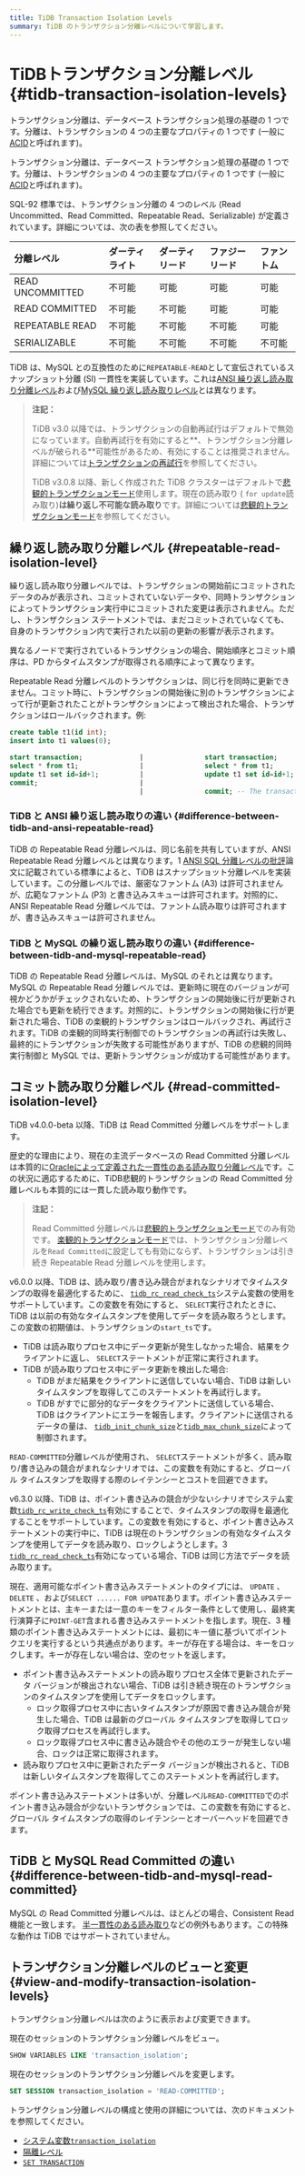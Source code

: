 ```yaml
---
title: TiDB Transaction Isolation Levels
summary: TiDB のトランザクション分離レベルについて学習します。
---
```


# TiDBトランザクション分離レベル {#tidb-transaction-isolation-levels}

<CustomContent platform="tidb">

トランザクション分離は、データベース トランザクション処理の基礎の 1 つです。分離は、トランザクションの 4 つの主要なプロパティの 1 つです (一般に[ACID](/glossary.md#acid)と呼ばれます)。

</CustomContent>

<CustomContent platform="tidb-cloud">

トランザクション分離は、データベース トランザクション処理の基礎の 1 つです。分離は、トランザクションの 4 つの主要なプロパティの 1 つです (一般に[ACID](/tidb-cloud/tidb-cloud-glossary.md#acid)と呼ばれます)。

</CustomContent>

SQL-92 標準では、トランザクション分離の 4 つのレベル (Read Uncommitted、Read Committed、Repeatable Read、Serializable) が定義されています。詳細については、次の表を参照してください。

| 分離レベル            | ダーティライト | ダーティリード | ファジーリード | ファントム |
| :--------------- | :------ | :------ | :------ | :---- |
| READ UNCOMMITTED | 不可能     | 可能      | 可能      | 可能    |
| READ COMMITTED   | 不可能     | 不可能     | 可能      | 可能    |
| REPEATABLE READ  | 不可能     | 不可能     | 不可能     | 可能    |
| SERIALIZABLE     | 不可能     | 不可能     | 不可能     | 不可能   |

TiDB は、MySQL との互換性のために`REPEATABLE-READ`として宣伝されているスナップショット分離 (SI) 一貫性を実装しています。これは[ANSI 繰り返し読み取り分離レベル](#difference-between-tidb-and-ansi-repeatable-read)および[MySQL 繰り返し読み取りレベル](#difference-between-tidb-and-mysql-repeatable-read)とは異なります。

> **注記：**
>
> TiDB v3.0 以降では、トランザクションの自動再試行はデフォルトで無効になっています。自動再試行を有効にすると**、トランザクション分離レベルが破られる**可能性があるため、有効にすることは推奨されません。詳細については[トランザクションの再試行](/optimistic-transaction.md#automatic-retry)を参照してください。
>
> TiDB v3.0.8 以降、新しく作成された TiDB クラスターはデフォルトで[悲観的トランザクションモード](/pessimistic-transaction.md)使用します。現在の読み取り ( `for update`読み取り)**は繰り返し不可能な読み取り**です。詳細については[悲観的トランザクションモード](/pessimistic-transaction.md)を参照してください。

## 繰り返し読み取り分離レベル {#repeatable-read-isolation-level}

繰り返し読み取り分離レベルでは、トランザクションの開始前にコミットされたデータのみが表示され、コミットされていないデータや、同時トランザクションによってトランザクション実行中にコミットされた変更は表示されません。ただし、トランザクション ステートメントでは、まだコミットされていなくても、自身のトランザクション内で実行された以前の更新の影響が表示されます。

異なるノードで実行されているトランザクションの場合、開始順序とコミット順序は、PD からタイムスタンプが取得される順序によって異なります。

Repeatable Read 分離レベルのトランザクションは、同じ行を同時に更新できません。コミット時に、トランザクションの開始後に別のトランザクションによって行が更新されたことがトランザクションによって検出された場合、トランザクションはロールバックされます。例:

```sql
create table t1(id int);
insert into t1 values(0);

start transaction;              |               start transaction;
select * from t1;               |               select * from t1;
update t1 set id=id+1;          |               update t1 set id=id+1; -- In pessimistic transactions, the `update` statement executed later waits for the lock until the transaction holding the lock commits or rolls back and releases the row lock.
commit;                         |
                                |               commit; -- The transaction commit fails and rolls back. Pessimistic transactions can commit successfully.
```

### TiDB と ANSI 繰り返し読み取りの違い {#difference-between-tidb-and-ansi-repeatable-read}

TiDB の Repeatable Read 分離レベルは、同じ名前を共有していますが、ANSI Repeatable Read 分離レベルとは異なります。1 [ANSI SQL 分離レベルの批評](https://www.microsoft.com/en-us/research/wp-content/uploads/2016/02/tr-95-51.pdf)論文に記載されている標準によると、TiDB はスナップショット分離レベルを実装しています。この分離レベルでは、厳密なファントム (A3) は許可されませんが、広範なファントム (P3) と書き込みスキューは許可されます。対照的に、ANSI Repeatable Read 分離レベルでは、ファントム読み取りは許可されますが、書き込みスキューは許可されません。

### TiDB と MySQL の繰り返し読み取りの違い {#difference-between-tidb-and-mysql-repeatable-read}

TiDB の Repeatable Read 分離レベルは、MySQL のそれとは異なります。MySQL の Repeatable Read 分離レベルでは、更新時に現在のバージョンが可視かどうかがチェックされないため、トランザクションの開始後に行が更新された場合でも更新を続行できます。対照的に、トランザクションの開始後に行が更新された場合、TiDB の楽観的トランザクションはロールバックされ、再試行されます。TiDB の楽観的同時実行制御でのトランザクションの再試行は失敗し、最終的にトランザクションが失敗する可能性がありますが、TiDB の悲観的同時実行制御と MySQL では、更新トランザクションが成功する可能性があります。

## コミット読み取り分離レベル {#read-committed-isolation-level}

TiDB v4.0.0-beta 以降、TiDB は Read Committed 分離レベルをサポートします。

歴史的な理由により、現在の主流データベースの Read Committed 分離レベルは本質的に[Oracleによって定義された一貫性のある読み取り分離レベル](https://docs.oracle.com/cd/B19306_01/server.102/b14220/consist.htm)です。この状況に適応するために、TiDB悲観的トランザクションの Read Committed 分離レベルも本質的には一貫した読み取り動作です。

> **注記：**
>
> Read Committed 分離レベルは[悲観的トランザクションモード](/pessimistic-transaction.md)でのみ有効です。 [楽観的トランザクションモード](/optimistic-transaction.md)では、トランザクション分離レベルを`Read Committed`に設定しても有効にならず、トランザクションは引き続き Repeatable Read 分離レベルを使用します。

v6.0.0 以降、TiDB は、読み取り/書き込み競合がまれなシナリオでタイムスタンプの取得を最適化するために、 [`tidb_rc_read_check_ts`](/system-variables.md#tidb_rc_read_check_ts-new-in-v600)システム変数の使用をサポートしています。この変数を有効にすると、 `SELECT`実行されたときに、TiDB は以前の有効なタイムスタンプを使用してデータを読み取ろうとします。この変数の初期値は、トランザクションの`start_ts`です。

-   TiDB は読み取りプロセス中にデータ更新が発生しなかった場合、結果をクライアントに返し、 `SELECT`ステートメントが正常に実行されます。
-   TiDB が読み取りプロセス中にデータ更新を検出した場合:
    -   TiDB がまだ結果をクライアントに送信していない場合、TiDB は新しいタイムスタンプを取得してこのステートメントを再試行します。
    -   TiDB がすでに部分的なデータをクライアントに送信している場合、TiDB はクライアントにエラーを報告します。クライアントに送信されるデータの量は、 [`tidb_init_chunk_size`](/system-variables.md#tidb_init_chunk_size)と[`tidb_max_chunk_size`](/system-variables.md#tidb_max_chunk_size)によって制御されます。

`READ-COMMITTED`分離レベルが使用され、 `SELECT`ステートメントが多く、読み取り/書き込みの競合がまれなシナリオでは、この変数を有効にすると、グローバル タイムスタンプを取得する際のレイテンシーとコストを回避できます。

v6.3.0 以降、TiDB は、ポイント書き込みの競合が少ないシナリオでシステム変数[`tidb_rc_write_check_ts`](/system-variables.md#tidb_rc_write_check_ts-new-in-v630)有効にすることで、タイムスタンプの取得を最適化することをサポートしています。この変数を有効にすると、ポイント書き込みステートメントの実行中に、TiDB は現在のトランザクションの有効なタイムスタンプを使用してデータを読み取り、ロックしようとします。3 [`tidb_rc_read_check_ts`](/system-variables.md#tidb_rc_read_check_ts-new-in-v600)有効になっている場合、TiDB は同じ方法でデータを読み取ります。

現在、適用可能なポイント書き込みステートメントのタイプには、 `UPDATE` 、 `DELETE` 、および`SELECT ...... FOR UPDATE`あります。ポイント書き込みステートメントとは、主キーまたは一意のキーをフィルター条件として使用し、最終実行演算子に`POINT-GET`含まれる書き込みステートメントを指します。現在、3 種類のポイント書き込みステートメントには、最初にキー値に基づいてポイント クエリを実行するという共通点があります。キーが存在する場合は、キーをロックします。キーが存在しない場合は、空のセットを返します。

-   ポイント書き込みステートメントの読み取りプロセス全体で更新されたデータ バージョンが検出されない場合、TiDB は引き続き現在のトランザクションのタイムスタンプを使用してデータをロックします。
    -   ロック取得プロセス中に古いタイムスタンプが原因で書き込み競合が発生した場合、TiDB は最新のグローバル タイムスタンプを取得してロック取得プロセスを再試行します。
    -   ロック取得プロセス中に書き込み競合やその他のエラーが発生しない場合、ロックは正常に取得されます。
-   読み取りプロセス中に更新されたデータ バージョンが検出されると、TiDB は新しいタイムスタンプを取得してこのステートメントを再試行します。

ポイント書き込みステートメントは多いが、分離レベル`READ-COMMITTED`でのポイント書き込み競合が少ないトランザクションでは、この変数を有効にすると、グローバル タイムスタンプの取得のレイテンシーとオーバーヘッドを回避できます。

## TiDB と MySQL Read Committed の違い {#difference-between-tidb-and-mysql-read-committed}

MySQL の Read Committed 分離レベルは、ほとんどの場合、Consistent Read 機能と一致します。 [半一貫性のある読み取り](https://dev.mysql.com/doc/refman/8.0/en/innodb-transaction-isolation-levels.html)などの例外もあります。この特殊な動作は TiDB ではサポートされていません。

## トランザクション分離レベルのビューと変更 {#view-and-modify-transaction-isolation-levels}

トランザクション分離レベルは次のように表示および変更できます。

現在のセッションのトランザクション分離レベルをビュー。

```sql
SHOW VARIABLES LIKE 'transaction_isolation';
```

現在のセッションのトランザクション分離レベルを変更します。

```sql
SET SESSION transaction_isolation = 'READ-COMMITTED';
```

トランザクション分離レベルの構成と使用の詳細については、次のドキュメントを参照してください。

-   [システム変数`transaction_isolation`](/system-variables.md#transaction_isolation)
-   [隔離レベル](/pessimistic-transaction.md#isolation-level)
-   [`SET TRANSACTION`](/sql-statements/sql-statement-set-transaction.md)
